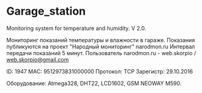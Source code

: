# Garage_station
Monitoring system for temperature and humidity. V 2.0.

Мониторинг показаний температуры и влажности в гараже. 
Показания публикуются на проект "Народный мониторинг" narodmon.ru
Интервал передачи показаний 5 минут.
Пользователь narodmon.ru - web.skorpio /  web.skorpio@gmail.com

ID:	1947
MAC:	9512973831000000
Протокол:	TCP
Зарегистр:	29.10.2016

Оборудование: Atmega328, DHT22, LCD1602, GSM NEOWAY M590.

